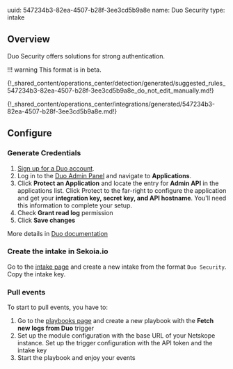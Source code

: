 uuid: 547234b3-82ea-4507-b28f-3ee3cd5b9a8e
name: Duo Security
type: intake


## Overview

Duo Security offers solutions for strong authentication.

!!! warning
    This format is in beta.

{!_shared_content/operations_center/detection/generated/suggested_rules_547234b3-82ea-4507-b28f-3ee3cd5b9a8e_do_not_edit_manually.md!}

{!_shared_content/operations_center/integrations/generated/547234b3-82ea-4507-b28f-3ee3cd5b9a8e.md!}

## Configure

### Generate Credentials

1. [Sign up for a Duo account](https://signup.duo.com/).
2. Log in to the [Duo Admin Panel](https://admin.duosecurity.com/) and navigate to **Applications**.
3. Click **Protect an Application** and locate the entry for **Admin API** in the applications list. Click Protect to the far-right to configure the application and get your **integration key, secret key, and API hostname**. You'll need this information to complete your setup. 
4. Check **Grant read log** permission
5. Click **Save changes**

More details in [Duo documentation](https://duo.com/docs/adminapi#first-steps)

### Create the intake in Sekoia.io

Go to the [intake page](https://app.sekoia.io/operations/intakes) and create a new intake from the format `Duo Security`. Copy the intake key.

### Pull events

To start to pull events, you have to:

1. Go to the [playbooks page](https://app.sekoia.io/operations/playbooks) and create a new playbook with the **Fetch new logs from Duo** trigger
2. Set up the module configuration with the base URL of your Netskope instance. Set up the trigger configuration with the API token and the intake key
3. Start the playbook and enjoy your events